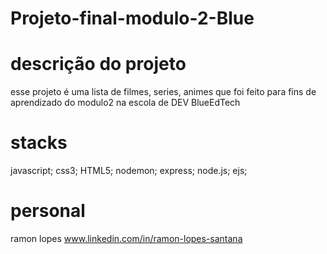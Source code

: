 # Projeto-final-modulo-2-Blue

# descrição  do projeto 

esse projeto é uma lista de filmes, series, animes que foi feito para fins de aprendizado do modulo2 na escola  de  DEV  BlueEdTech

# stacks

javascript;
css3;
HTML5;
nodemon;
express;
node.js;
ejs;

# personal

ramon lopes
<a href="" > www.linkedin.com/in/ramon-lopes-santana</a>
